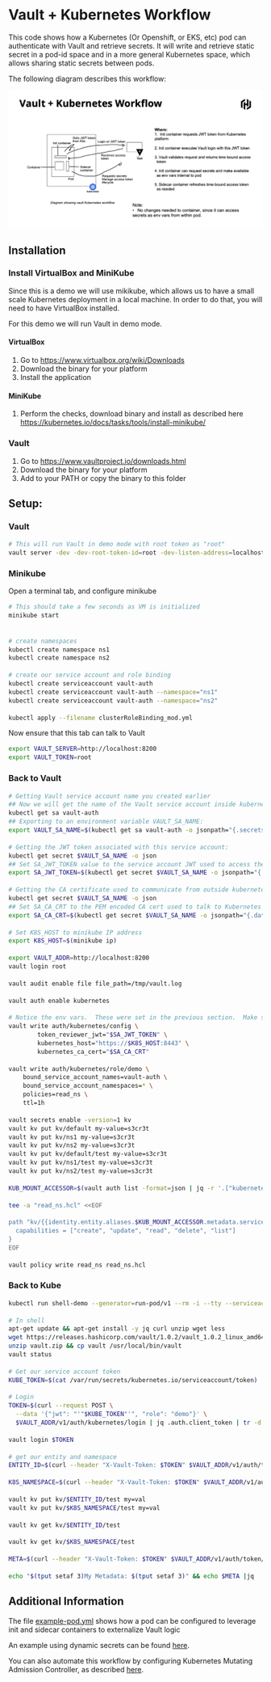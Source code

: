 # Vault + Kubernetes Workflow

This code shows how a Kubernetes (Or Openshift, or EKS, etc) pod can authenticate with Vault and retrieve secrets. It will write and retrieve static secret in a pod-id space and in a more general Kubernetes space, which allows sharing static secrets between pods.

The following diagram describes this workflow:

![alt text](./VaultK8sWorkflow.png "Vault Kubernetes Workflow")

## Installation
### Install VirtualBox and MiniKube
Since this is a demo we will use mikikube, which allows us to have a small scale Kubernetes deployment in a local machine. In order to do that, you will need to have VirtualBox installed.

For this demo we will run Vault in demo mode.

#### VirtualBox
1. Go to https://www.virtualbox.org/wiki/Downloads
2. Download the binary for your platform
3. Install the application

#### MiniKube
1. Perform the checks, download binary and install as described here https://kubernetes.io/docs/tasks/tools/install-minikube/

### Vault
1. Go to https://www.vaultproject.io/downloads.html
2. Download the binary for your platform
3. Add to your PATH or copy the binary to this folder

## Setup:
### Vault
```bash
# This will run Vault in demo mode with root token as "root"
vault server -dev -dev-root-token-id=root -dev-listen-address=localhost:8200 -log-level=DEBUG

```
### Minikube

Open a terminal tab, and configure minikube
```bash
# This should take a few seconds as VM is initialized
minikube start


# create namespaces
kubectl create namespace ns1
kubectl create namespace ns2

# create our service account and role binding
kubectl create serviceaccount vault-auth
kubectl create serviceaccount vault-auth --namespace="ns1"
kubectl create serviceaccount vault-auth --namespace="ns2"

kubectl apply --filename clusterRoleBinding_mod.yml 
```
Now ensure that this tab can talk to Vault
```bash
export VAULT_SERVER=http://localhost:8200
export VAULT_TOKEN=root
```

### Back to Vault

```bash
# Getting Vault service account name you created earlier
## Now we will get the name of the Vault service account inside kubernetes:
kubectl get sa vault-auth
## Exporting to an environment variable VAULT_SA_NAME:
export VAULT_SA_NAME=$(kubectl get sa vault-auth -o jsonpath="{.secrets[].name}")

# Getting the JWT token associated with this service account:
kubectl get secret $VAULT_SA_NAME -o json
## Set SA_JWT_TOKEN value to the service account JWT used to access the TokenReview API
export SA_JWT_TOKEN=$(kubectl get secret $VAULT_SA_NAME -o jsonpath="{.data.token}" | base64 --decode; echo)

# Getting the CA certificate used to communicate from outside kubernetes
kubectl get secret $VAULT_SA_NAME -o json
## Set SA_CA_CRT to the PEM encoded CA cert used to talk to Kubernetes API
export SA_CA_CRT=$(kubectl get secret $VAULT_SA_NAME -o jsonpath="{.data['ca\.crt']}" | base64 --decode; echo)

# Set K8S_HOST to minikube IP address
export K8S_HOST=$(minikube ip)

export VAULT_ADDR=http://localhost:8200 
vault login root

vault audit enable file file_path=/tmp/vault.log

vault auth enable kubernetes

# Notice the env vars.  These were set in the previous section.  Make sure they are present if you have multiple terminals open
vault write auth/kubernetes/config \
        token_reviewer_jwt="$SA_JWT_TOKEN" \
        kubernetes_host="https://$K8S_HOST:8443" \
        kubernetes_ca_cert="$SA_CA_CRT"

vault write auth/kubernetes/role/demo \
    bound_service_account_names=vault-auth \
    bound_service_account_namespaces=* \
    policies=read_ns \
    ttl=1h

vault secrets enable -version=1 kv
vault kv put kv/default my-value=s3cr3t
vault kv put kv/ns1 my-value=s3cr3t
vault kv put kv/ns2 my-value=s3cr3t
vault kv put kv/default/test my-value=s3cr3t
vault kv put kv/ns1/test my-value=s3cr3t
vault kv put kv/ns2/test my-value=s3cr3t

KUB_MOUNT_ACCESSOR=$(vault auth list -format=json | jq -r '.["kubernetes/"].accessor') && echo $KUB_MOUNT_ACCESSOR

tee -a "read_ns.hcl" <<EOF

path "kv/{{identity.entity.aliases.$KUB_MOUNT_ACCESSOR.metadata.service_account_namespace}}/*" {
  capabilities = ["create", "update", "read", "delete", "list"]
}
EOF

vault policy write read_ns read_ns.hcl

```

### Back to Kube

```bash
kubectl run shell-demo --generator=run-pod/v1 --rm -i --tty --serviceaccount=vault-auth --image ubuntu:latest --env="VAULT_ADDR=http://10.0.2.2:8200" --namespace="ns1"

# In shell
apt-get update && apt-get install -y jq curl unzip wget less
wget https://releases.hashicorp.com/vault/1.0.2/vault_1.0.2_linux_amd64.zip -O vault.zip
unzip vault.zip && cp vault /usr/local/bin/vault
vault status

# Get our service account token
KUBE_TOKEN=$(cat /var/run/secrets/kubernetes.io/serviceaccount/token)

# Login
TOKEN=$(curl --request POST \
  --data '{"jwt": "'"$KUBE_TOKEN"'", "role": "demo"}' \
  $VAULT_ADDR/v1/auth/kubernetes/login | jq .auth.client_token | tr -d '"') && echo $TOKEN

vault login $TOKEN

# get our entity and namespace
ENTITY_ID=$(curl --header "X-Vault-Token: $TOKEN" $VAULT_ADDR/v1/auth/token/lookup-self |jq .data.entity_id | tr -d '"') && echo $ENTITY_ID

K8S_NAMESPACE=$(curl --header "X-Vault-Token: $TOKEN" $VAULT_ADDR/v1/auth/token/lookup-self |jq .data.meta.service_account_namespace |tr -d '"') && echo $K8S_NAMESPACE

vault kv put kv/$ENTITY_ID/test my=val
vault kv put kv/$K8S_NAMESPACE/test my=val

vault kv get kv/$ENTITY_ID/test

vault kv get kv/$K8S_NAMESPACE/test

META=$(curl --header "X-Vault-Token: $TOKEN" $VAULT_ADDR/v1/auth/token/lookup-self |jq .data.meta)

echo "$(tput setaf 3)My Metadata: $(tput setaf 3)" && echo $META |jq

```

## Additional Information

The file [example-pod.yml](./example-pod.yml) shows how a pod can be configured to leverage init and sidecar containers to externalize Vault logic

An example using dynamic secrets can be found [here](https://medium.com/@gmaliar/dynamic-secrets-on-kubernetes-pods-using-vault-35d9094d169).

You can also automate this workflow by configuring Kubernetes Mutating Admission Controller, as described [here](https://blog.openshift.com/integrating-vault-with-legacy-applications/). 